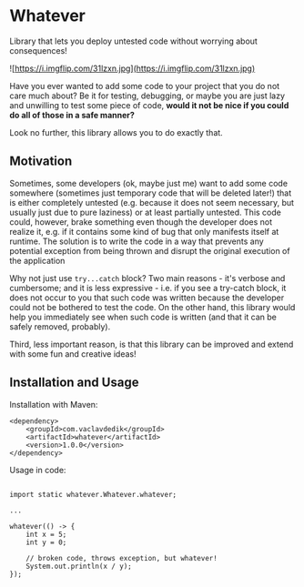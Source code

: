 # Whatever

Library that lets you deploy untested code without worrying about consequences!

![https://i.imgflip.com/31lzxn.jpg](https://i.imgflip.com/31lzxn.jpg)

Have you ever wanted to add some code to your project that you do not care much about? Be it for testing, debugging, or maybe you are just lazy and unwilling to test some piece of code, **would it not be nice if you could do all of those in a safe manner?**

Look no further, this library allows you to do exactly that.

## Motivation

Sometimes, some developers (ok, maybe just me) want to add some code somewhere (sometimes just temporary code that will be deleted later!) that is either completely untested (e.g. because it does not seem necessary, but usually just due to pure laziness) or at least partially untested. This code could, however, brake something even though the developer does not realize it, e.g. if it contains some kind of bug that only manifests itself at runtime. The solution is to write the code in a way that prevents any potential exception from being thrown and disrupt the original execution of the application

Why not just use `try...catch` block? Two main reasons - it's verbose and cumbersome; and it is less expressive - i.e. if you see a try-catch block, it does not occur to you that such code was written because the developer could not be bothered to test the code. On the other hand, this library would help you immediately see when such code is written (and that it can be safely removed, probably). 

Third, less important reason, is that this library can be improved and extend with some fun and creative ideas!

## Installation and Usage

Installation with Maven:

```
<dependency>
    <groupId>com.vaclavdedik</groupId>
    <artifactId>whatever</artifactId>
    <version>1.0.0</version>
</dependency>
```

Usage in code:

```

import static whatever.Whatever.whatever;

...

whatever(() -> {
    int x = 5;
    int y = 0;
    
    // broken code, throws exception, but whatever!
    System.out.println(x / y);
});

```


